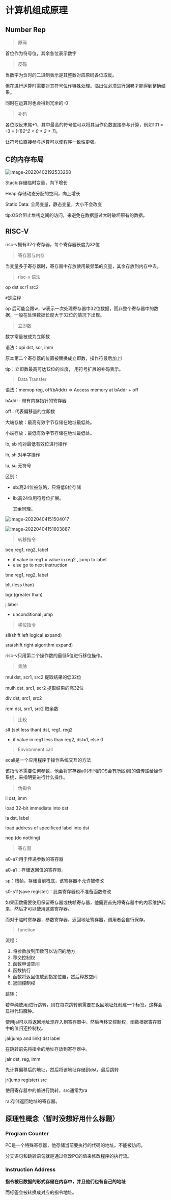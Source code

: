 # 计算机组成原理



## Number Rep

> 原码

首位作为符号位，其余各位表示数字



> 反码

当数字为负时的二进制表示是其整数对应原码各位取反。

但在进行运算时需要对其符号位作特殊处理。溢出位必须进行回卷才能得到整确结果。

同时在运算时也会得到冗余的-0



> 补码

各位取反末尾+1，其中最高的符号位可以将其当作负数直接参与计算，例如101 = -3 = (-1)*2^2 + 0 * 2 + 1*1。

让符号位直接参与运算可以使程序一致性更强。



## C的内存布局

![image-20220402192533268](C:\Users\ABD\AppData\Roaming\Typora\typora-user-images\image-20220402192533268.png)



Stack:存储临时变量，向下增长

Heap:存储动态分配的空间，向上增长

Static Data: 全局变量，静态变量，大小不会改变

tip:OS会阻止堆栈之间的访问，来避免在数据量过大时破坏原有的数据。





## RISC-V

risc-v拥有32个寄存器，每个寄存器长度为32位

> 寄存器与内存

当变量多于寄存器时，寄存器中存放使用最频繁的变量，其余存放到内存中去。



> risc-v 语法

op dst scr1 src2

`#`是注释

op 后可能会跟w，w表示一次处理寄存器中32位数据，而非整个寄存器中的数据，一般在处理数据长度大于32位的情况下出现。



> 立即数

数字常量被成为立即数

语法：opi  dst, scr, imm

原本第二个寄存器的位置被替换成立即数，操作符最后加上i

tip：立即数最高可达12位的长度， 用符号扩展的补码表示。



> Data Transfer

语法：memop reg, off(bAddr) => Access memory at bAddr + off

bAddr : 带有内存指针的寄存器

off : 代表偏移量的立即数

 

大端存放：最高有效字节存储在地址最低处。

小端存放：最低有效字节存储在地址最低处。



lb, sb 均对最低有效位进行操作

lh, sh 对半字操作

lu, su 无符号

区别：

- sb:高24位被忽略，只将低8位存储

- lb:高24位用符号位扩展。

  其余同理。

![image-20220404151504017](C:\Users\ABD\AppData\Roaming\Typora\typora-user-images\image-20220404151504017.png)

![image-20220404151603887](C:\Users\ABD\AppData\Roaming\Typora\typora-user-images\image-20220404151603887.png)



> 转移指令

beq reg1, reg2, label

- if value in reg1 = value in reg2 , jump to label
- else go to next instruction

bne reg1, reg2, label

blt (less than)

bgr (greater than)



j label

- unconditional jump



> 移位指令

sll(shift left logical expand)

sra(shift right algorithm expand) 

risc-v只用第二个操作数的最低5位进行移位操作。



> 乘除

mul dst, scr1, src2	提取结果的低32位

mulh dst. src1, scr2	提取结果的高32位



div dst, src1, src2

rem dst, src1, src2 取余数



> 比较

slt (set less than) dst, reg1, reg2

- if value in reg1 less than reg2, dst=1, else 0



> Environment call

ecall是一个应用程序于操作系统交互的方法

该指令不需要任何参数，他会将寄存器a0(不同的OS会有所区别)的值传递给操作系统，来指明要进行什么操作。



> 伪指令

li dst, imm

load 32-bit immediate into dst



la dst, label

load address of specificed label into dst



nop (do nothing)



> 寄存器

a0-a7:用于传递参数的寄存器

a0-a1：存储返回值的寄存器。

sp：栈帧，存储当前栈底，该寄存器不允许被修改

s0-s11(save register)：此类寄存器也不准备函数修改

如果函数需要使用保留寄存器或栈帧寄存器，他需要首先将寄存器中的内容维护起来，然后才可以使用这些寄存器。

而对于临时寄存器，参数寄存器，返回地址寄存器，调用者会自行保存。



> function

流程：

1. 将参数放到函数可以访问的地方
2. 移交控制权
3. 函数申请空间
4. 函数执行
5. 函数将返回值放到指定位置，然后释放空间
6. 返回控制权



跳转：

若单纯使用j进行跳转，则在每次跳转前需要在返回地址处创建一个标签。这样会显得代码臃肿。

使用jal可以将返回地址现存入到寄存器中，然后再移交控制权，函数根据寄存器中的值归还控制权。



jal(jump and link) dst label

在跳转前先将指令的地址存放到寄存器中。



jalr dst, reg, imm

先计算偏移后的地址，然后将该地址存储到dst，最后跳转



jr(jump register) src 

使用寄存器中的值进行跳转，src通常为ra

ra:存储返回地址的寄存器。







## 原理性概念（暂时没想好用什么标题）



### Program Counter

PC是一个特殊寄存器，他存储当前要执行的代码的地址。不能被访问。

分支语句和跳转语句就是通过修改PC的值来修改程序的执行流。



### Instruction Address

**指令被已数据的形式存储在内存中，并且他们也有自己的地址**

而标签会被转换成对应的指令地址。

